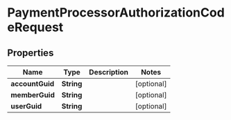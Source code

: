 

# PaymentProcessorAuthorizationCodeRequest


## Properties

| Name | Type | Description | Notes |
|------------ | ------------- | ------------- | -------------|
|**accountGuid** | **String** |  |  [optional] |
|**memberGuid** | **String** |  |  [optional] |
|**userGuid** | **String** |  |  [optional] |



